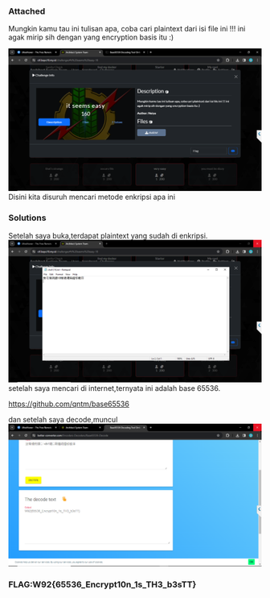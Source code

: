 ###     Attached
Mungkin kamu tau ini tulisan apa, coba cari plaintext dari isi file ini !!! ini agak mirip sih dengan yang encryption basis itu :)

![logo markdown](img/essay.png) 
Disini kita disuruh mencari metode enkripsi apa ini
### Solutions
Setelah saya buka,terdapat plaintext yang sudah di enkripsi.
![logo markdown](img/plaintext.png)
setelah saya mencari di internet,ternyata ini adalah base 65536.

<https://github.com/qntm/base65536>

dan setelah saya decode,muncul
![logo markdown](img/result.png)
### FLAG:W92{65536_Encrypt10n_1s_TH3_b3sTT}